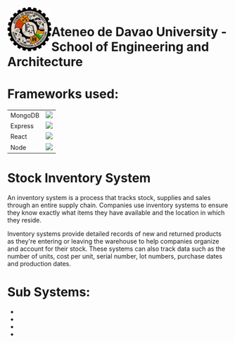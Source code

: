 <img align="left" src="addu-sea-logo.jpg" style="text-align: center;" height="100px" width="100px">

# Ateneo de Davao University - School of Engineering and Architecture

# Frameworks used:
<table>
    <tr>
        <td>MongoDB</td>
        <td style="text-align:center"><img src="https://encrypted-tbn0.gstatic.com/images?q=tbn:ANd9GcRy1E249a95askTT01RMD4JQpG2MiG6MKKZ_Ey3746E&s" width="100px"></td>
    </tr>
    <tr>
        <td>Express</td>
        <td style="text-align:center"><img src="https://w7.pngwing.com/pngs/925/447/png-transparent-express-js-node-js-javascript-mongodb-node-js-text-trademark-logo.png" width="100px"></td>
    </tr>
    <tr>
        <td>React</td>
        <td style="text-align:center"><img src="https://upload.wikimedia.org/wikipedia/commons/thumb/a/a7/React-icon.svg/2300px-React-icon.svg.png" width="100px"></td>
    </tr>
    <tr>
        <td>Node</td>
        <td style="text-align:center"><img src="https://www.javatpoint.com/js/nodejs/images/node-js-tutorial.png" width="100px"></td>
    </tr>
</table>

# Stock Inventory System

An inventory system is a process that tracks stock, supplies and sales through an entire supply chain. Companies use inventory systems to ensure they know exactly what items they have available and the location in which they reside.

Inventory systems provide detailed records of new and returned products as they're entering or leaving the warehouse to help companies organize and account for their stock. These systems can also track data such as the number of units, cost per unit, serial number, lot numbers, purchase dates and production dates.

# Sub Systems:
*
*
*
*




